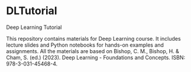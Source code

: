 # DLTutorial
Deep Learning Tutorial

This repository contains materials for Deep Learning course. It includes lecture
slides and Python notebooks for hands-on examples and assignments. All the 
materials are based on Bishop, C. M., Bishop, H. & Cham, S. (ed.) (2023). Deep Learning - Foundations and Concepts. ISBN: 978-3-031-45468-4.